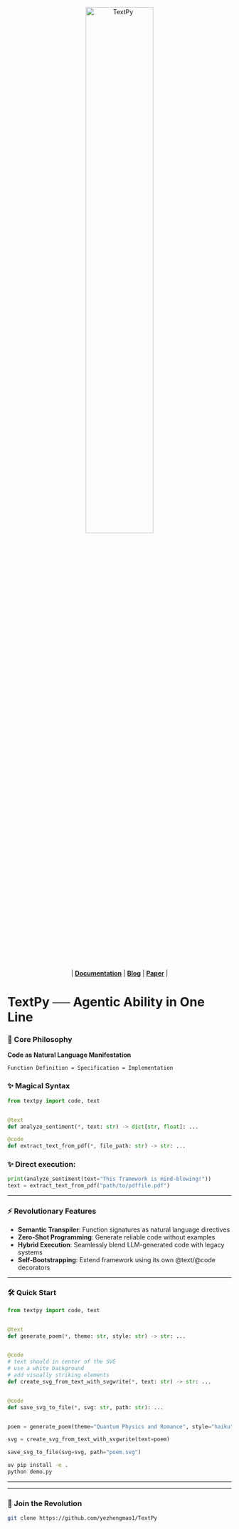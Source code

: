 <p align="center">
  <picture>
    <img alt="TextPy" src="https://github.com/yezhengmao1/TextPy/tree/main/docs/logos/TextPy.png" width=55%>
  </picture>
</p>

<p align="center">
| <a href="https://github.com/yezhengmao1/TextPy"><b>Documentation</b></a> | <a href="https://github.com/yezhengmao1/TextPy"><b>Blog</b></a> | <a href="https://github.com/yezhengmao1/TextPy"><b>Paper</b></a> |
</p>

# TextPy ── Agentic Ability in One Line


### 🚀 Core Philosophy
**Code as Natural Language Manifestation**  

```
Function Definition = Specification = Implementation
```

### ✨ Magical Syntax
```python
from textpy import code, text


@text
def analyze_sentiment(*, text: str) -> dict[str, float]: ...

@code
def extract_text_from_pdf(*, file_path: str) -> str: ...
```

### ✨ Direct execution:
```python
print(analyze_sentiment(text="This framework is mind-blowing!"))
text = extract_text_from_pdf("path/to/pdffile.pdf")
```

---

### ⚡ Revolutionary Features
- **Semantic Transpiler**: Function signatures as natural language directives
- **Zero-Shot Programming**: Generate reliable code without examples
- **Hybrid Execution**: Seamlessly blend LLM-generated code with legacy systems
- **Self-Bootstrapping**: Extend framework using its own @text/@code decorators

---

### 🛠️ Quick Start

```python
from textpy import code, text


@text
def generate_poem(*, theme: str, style: str) -> str: ...


@code
# text should in center of the SVG
# use a white background
# add visually striking elements
def create_svg_from_text_with_svgwrite(*, text: str) -> str: ...


@code
def save_svg_to_file(*, svg: str, path: str): ...


poem = generate_poem(theme="Quantum Physics and Romance", style="haiku")

svg = create_svg_from_text_with_svgwrite(text=poem)

save_svg_to_file(svg=svg, path="poem.svg")
```
```bash
uv pip install -e .
python demo.py
```
---

---

### 📌 Join the Revolution
```bash
git clone https://github.com/yezhengmao1/TextPy
```

